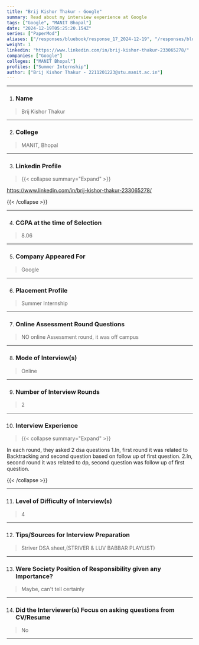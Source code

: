 ```yaml
---
title: "Brij Kishor Thakur - Google"
summary: Read about my interview experience at Google
tags: ["Google", "MANIT Bhopal"]
date: "2024-12-19T05:25:20.154Z"
series: ["PaperMod"]
aliases: ["/responses/bluebook/response_17_2024-12-19", "/responses/bluebook/brij-kishor-thakur-google"]
weight: 1
linkedin: "https://www.linkedin.com/in/brij-kishor-thakur-233065278/"
companies: ["Google"]
colleges: ["MANIT Bhopal"]
profiles: ["Summer Internship"]
author: ["Brij Kishor Thakur - 2211201223@stu.manit.ac.in"]
---
```

---
1. ### Name

> Brij Kishor Thakur

---

2. ### College

> MANIT, Bhopal

---

3. ### Linkedin Profile

> {{< collapse summary="Expand" >}}

https://www.linkedin.com/in/brij-kishor-thakur-233065278/

{{< /collapse >}}

---

4. ### CGPA at the time of Selection

> 8.06

---

5. ### Company Appeared For

> Google

---

6. ### Placement Profile

> Summer Internship

---

7. ### Online Assessment Round Questions

> NO online Assessment round, it was off campus  

---

8. ### Mode of Interview(s)

> Online

---

9. ### Number of Interview Rounds

> 2

---

10. ### Interview Experience

> {{< collapse summary="Expand" >}}

In each round, they asked 2 dsa questions
1.In, first round it was related to Backtracking and second question based on follow up of first question.
2.In, second round it was related to dp, second question was follow up of first question. 

{{< /collapse >}}

---

11. ### Level of Difficulty of Interview(s)

> 4

---

12. ### Tips/Sources for Interview Preparation

> Striver DSA sheet,(STRIVER & LUV BABBAR PLAYLIST)

---

13. ### Were Society Position of Responsibility given any Importance?

> Maybe, can't tell certainly

---

14. ### Did the Interviewer(s) Focus on asking questions from CV/Resume

> No

---

